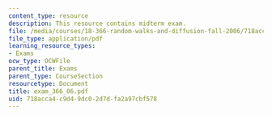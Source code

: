 ```yaml
---
content_type: resource
description: This resource contains midterm exam.
file: /media/courses/18-366-random-walks-and-diffusion-fall-2006/718acca4c9d49dc02d7dfa2a97cbf578_exam_366_06.pdf
file_type: application/pdf
learning_resource_types:
- Exams
ocw_type: OCWFile
parent_title: Exams
parent_type: CourseSection
resourcetype: Document
title: exam_366_06.pdf
uid: 718acca4-c9d4-9dc0-2d7d-fa2a97cbf578
---
```

